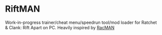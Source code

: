 # RiftMAN
Work-in-progress trainer/cheat menu/speedrun tool/mod loader for Ratchet & Clank: Rift Apart on PC.
Heavily inspired by [RacMAN](https://www.github.com/MichaelRelaxen/racman)

